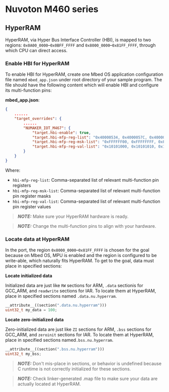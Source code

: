 # Nuvoton M460 series

## HyperRAM

HyperRAM, via Hyper Bus Interface Controller (HBI), is mapped to two regions: `0x0A00_0000`–`0x0BFF_FFFF` and `0x8000_0000`–`0x81FF_FFFF`, through which CPU can direct access.

### Enable HBI for HyperRAM

To enable HBI for HyperRAM, create one Mbed OS application configuration file named `mbed_app.json` under root directory of your sample program.
The file should have the following content which will enable HBI and configure its multi-function pins:

**mbed_app.json**:

```json
{
    ......
    "target_overrides": {
        ......
        "NUMAKER_IOT_M467": {
            "target.hbi-enable": true,
            "target.hbi-mfp-reg-list": "0x40000534, 0x4000057C, 0x40000590, 0x40000594",
            "target.hbi-mfp-reg-msk-list": "0xFFFFFF00, 0xFFFFFFFF, 0xFFFF0000, 0xFFFFFFFF",
            "target.hbi-mfp-reg-val-list": "0x10101000, 0x10101010, 0x10100000, 0x10101010"
        }
    }
}
```

Where:

-   `hbi-mfp-reg-list`: Comma-separated list of relevant multi-function pin registers
-   `hbi-mfp-reg-msk-list`: Comma-separated list of relevant multi-function pin register masks
-   `hbi-mfp-reg-val-list`: Comma-separated list of relevant multi-function pin register values

> **_NOTE:_** Make sure your HyperRAM hardware is ready.

> **_NOTE:_** Change the multi-function pins to align with your hardware.

### Locate data at HyperRAM

In the port, the region `0x8000_0000`–`0x81FF_FFFF` is chosen for the goal because on Mbed OS, MPU is enabled and the region is configured to be write-able, which naturally fits HyperRAM.
To get to the goal, data must place in specified sections:

**Locate initialized data**

Initialized data are just like `RW` sections for ARM, `.data` sectionis for GCC_ARM, and `readwrite` sections for IAR.
To locate them at HyperRAM, place in specified sections named `.data.nu.hyperram`.

```c++
__attribute__((section(".data.nu.hyperram")))
uint32_t my_data = 100;
```

**Locate zero-initialized data**

Zero-initialized data are just like `ZI` sections for ARM, `.bss` sections for GCC_ARM, and `zeroinit` sections for IAR.
To locate them at HyperRAM, place in specified sections named`.bss.nu.hyperram`.

```c++
__attribute__((section(".bss.nu.hyperram")))
uint32_t my_bss;
```

> **_NOTE:_** Don't mis-place in sections,
or behavior is undefined because C runtime is not correctly initialized for these sections.

> **_NOTE:_** Check linker-generated .map file to make sure your data are actually located at HyperRAM.
